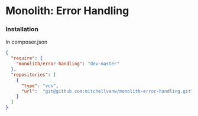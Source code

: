 # Monolith: Error Handling

### Installation

In composer.json
```json
{
  "require": {
    "monolith/error-handling": "dev-master"
  },
  "repositories": [
    {
      "type": "vcs",
      "url":  "git@github.com:mitchellvanw/monolith-error-handling.git"
    }
  ]
}
```
